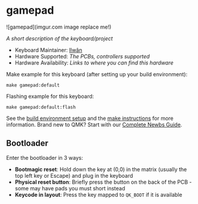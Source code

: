 # gamepad

![gamepad](imgur.com image replace me!)

*A short description of the keyboard/project*

* Keyboard Maintainer: [Ilwân](https://github.com/IGaming73)
* Hardware Supported: *The PCBs, controllers supported*
* Hardware Availability: *Links to where you can find this hardware*

Make example for this keyboard (after setting up your build environment):

    make gamepad:default

Flashing example for this keyboard:

    make gamepad:default:flash

See the [build environment setup](https://docs.qmk.fm/#/getting_started_build_tools) and the [make instructions](https://docs.qmk.fm/#/getting_started_make_guide) for more information. Brand new to QMK? Start with our [Complete Newbs Guide](https://docs.qmk.fm/#/newbs).

## Bootloader

Enter the bootloader in 3 ways:

* **Bootmagic reset**: Hold down the key at (0,0) in the matrix (usually the top left key or Escape) and plug in the keyboard
* **Physical reset button**: Briefly press the button on the back of the PCB - some may have pads you must short instead
* **Keycode in layout**: Press the key mapped to `QK_BOOT` if it is available
